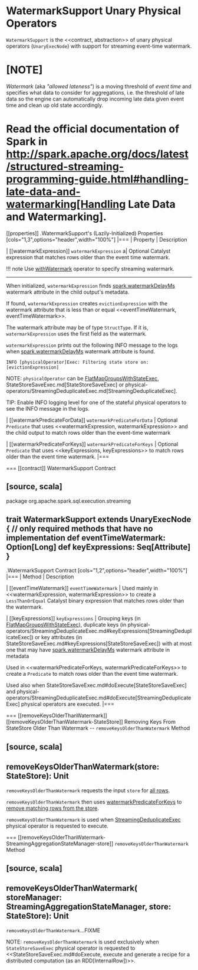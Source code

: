 # WatermarkSupport Unary Physical Operators

`WatermarkSupport` is the <<contract, abstraction>> of unary physical operators (`UnaryExecNode`) with support for streaming event-time watermark.

[NOTE]
====
*Watermark* (aka *"allowed lateness"*) is a moving threshold of *event time* and specifies what data to consider for aggregations, i.e. the threshold of late data so the engine can automatically drop incoming late data given event time and clean up old state accordingly.

Read the official documentation of Spark in http://spark.apache.org/docs/latest/structured-streaming-programming-guide.html#handling-late-data-and-watermarking[Handling Late Data and Watermarking].
====

[[properties]]
.WatermarkSupport's (Lazily-Initialized) Properties
[cols="1,3",options="header",width="100%"]
|===
| Property
| Description

| [[watermarkExpression]] `watermarkExpression`
a| Optional Catalyst expression that matches rows older than the event time watermark.

!!! note
    Use [withWatermark](operators/withWatermark.md) operator to specify streaming watermark.

---

When initialized, `watermarkExpression` finds [spark.watermarkDelayMs](logical-operators/EventTimeWatermark.md#watermarkDelayMs) watermark attribute in the child output's metadata.

If found, `watermarkExpression` creates `evictionExpression` with the watermark attribute that is less than or equal <<eventTimeWatermark, eventTimeWatermark>>.

The watermark attribute may be of type `StructType`. If it is, `watermarkExpression` uses the first field as the watermark.

`watermarkExpression` prints out the following INFO message to the logs when [spark.watermarkDelayMs](logical-operators/EventTimeWatermark.md#watermarkDelayMs) watermark attribute is found.

```text
INFO [physicalOperator]Exec: Filtering state store on: [evictionExpression]
```

NOTE: `physicalOperator` can be [FlatMapGroupsWithStateExec](physical-operators/FlatMapGroupsWithStateExec.md), StateStoreSaveExec.md[StateStoreSaveExec] or physical-operators/StreamingDeduplicateExec.md[StreamingDeduplicateExec].

TIP: Enable INFO logging level for one of the stateful physical operators to see the INFO message in the logs.

| [[watermarkPredicateForData]] `watermarkPredicateForData`
| Optional `Predicate` that uses <<watermarkExpression, watermarkExpression>> and the child output to match rows older than the event-time watermark

| [[watermarkPredicateForKeys]] `watermarkPredicateForKeys`
| Optional `Predicate` that uses <<keyExpressions, keyExpressions>> to match rows older than the event time watermark.
|===

=== [[contract]] WatermarkSupport Contract

[source, scala]
----
package org.apache.spark.sql.execution.streaming

trait WatermarkSupport extends UnaryExecNode {
  // only required methods that have no implementation
  def eventTimeWatermark: Option[Long]
  def keyExpressions: Seq[Attribute]
}
----

.WatermarkSupport Contract
[cols="1,2",options="header",width="100%"]
|===
| Method
| Description

| [[eventTimeWatermark]] `eventTimeWatermark`
| Used mainly in <<watermarkExpression, watermarkExpression>> to create a `LessThanOrEqual` Catalyst binary expression that matches rows older than the watermark.

| [[keyExpressions]] `keyExpressions`
| Grouping keys (in [FlatMapGroupsWithStateExec](physical-operators/FlatMapGroupsWithStateExec.md#keyExpressions)), duplicate keys (in physical-operators/StreamingDeduplicateExec.md#keyExpressions[StreamingDeduplicateExec]) or key attributes (in StateStoreSaveExec.md#keyExpressions[StateStoreSaveExec]) with at most one that may have [spark.watermarkDelayMs](logical-operators/EventTimeWatermark.md#watermarkDelayMs) watermark attribute in metadata

Used in <<watermarkPredicateForKeys, watermarkPredicateForKeys>> to create a `Predicate` to match rows older than the event time watermark.

Used also when StateStoreSaveExec.md#doExecute[StateStoreSaveExec] and physical-operators/StreamingDeduplicateExec.md#doExecute[StreamingDeduplicateExec] physical operators are executed.
|===

=== [[removeKeysOlderThanWatermark]][[removeKeysOlderThanWatermark-StateStore]] Removing Keys From StateStore Older Than Watermark -- `removeKeysOlderThanWatermark` Method

[source, scala]
----
removeKeysOlderThanWatermark(store: StateStore): Unit
----

`removeKeysOlderThanWatermark` requests the input `store` for [all rows](StateStore.md#getRange).

`removeKeysOlderThanWatermark` then uses [watermarkPredicateForKeys](#watermarkPredicateForKeys) to [remove matching rows from the store](StateStore.md#remove).

`removeKeysOlderThanWatermark` is used when [StreamingDeduplicateExec](physical-operators/StreamingDeduplicateExec.md) physical operator is requested to execute.

=== [[removeKeysOlderThanWatermark-StreamingAggregationStateManager-store]] `removeKeysOlderThanWatermark` Method

[source, scala]
----
removeKeysOlderThanWatermark(
  storeManager: StreamingAggregationStateManager,
  store: StateStore): Unit
----

`removeKeysOlderThanWatermark`...FIXME

NOTE: `removeKeysOlderThanWatermark` is used exclusively when `StateStoreSaveExec` physical operator is requested to <<StateStoreSaveExec.md#doExecute, execute and generate a recipe for a distributed computation (as an RDD[InternalRow])>>.
